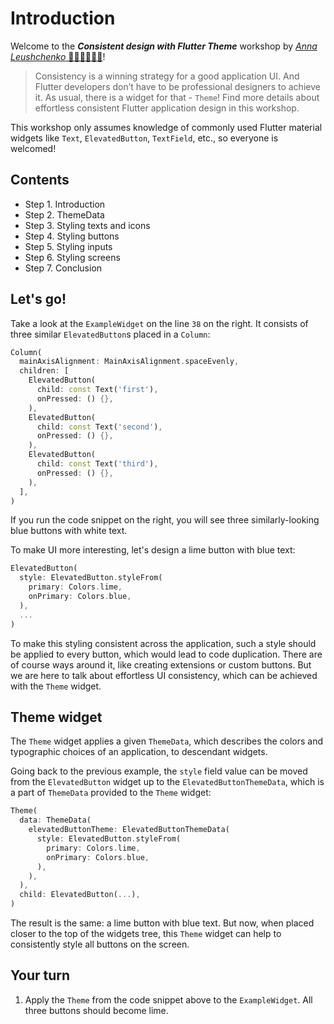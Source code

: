 # Introduction

Welcome to the ***Consistent design with Flutter Theme*** workshop by [*Anna Leushchenko* 👩‍💻💙📱🇺🇦](https://github.com/foxanna)!

>Consistency is a winning strategy for a good application UI. And Flutter developers don’t have to be professional designers to achieve it. As usual, there is a widget for that - `Theme`! Find more details about effortless consistent Flutter application design in this workshop.

This workshop only assumes knowledge of commonly used Flutter material widgets like `Text`, `ElevatedButton`, `TextField`, etc., so everyone is welcomed!

## Contents

* Step 1. Introduction  
* Step 2. ThemeData  
* Step 3. Styling texts and icons  
* Step 4. Styling buttons  
* Step 5. Styling inputs  
* Step 6. Styling screens  
* Step 7. Conclusion


## Let's go!

Take a look at the `ExampleWidget` on the line `38` on the right. It consists of three similar `ElevatedButton`s placed in a `Column`:

```dart
Column(
  mainAxisAlignment: MainAxisAlignment.spaceEvenly,
  children: [
    ElevatedButton(
      child: const Text('first'),
      onPressed: () {},
    ),
    ElevatedButton(
      child: const Text('second'),
      onPressed: () {},
    ),
    ElevatedButton(
      child: const Text('third'),
      onPressed: () {},
    ),
  ],
)
```

If you run the code snippet on the right, you will see three similarly-looking blue buttons with white text. 

To make UI more interesting, let's design a lime button with blue text:

```dart
ElevatedButton(
  style: ElevatedButton.styleFrom(
    primary: Colors.lime,
    onPrimary: Colors.blue,
  ),
  ...
)
```

To make this styling consistent across the application, such a style should be applied to every button, which would lead to code duplication. There are of course ways around it, like creating extensions or custom buttons. But we are here to talk about effortless UI consistency, which can be achieved with the `Theme` widget.

## Theme widget

The `Theme` widget applies a given `ThemeData`, which describes the colors and typographic choices of an application, to descendant widgets. 

Going back to the previous example, the `style` field value can be moved from the `ElevatedButton` widget up to the `ElevatedButtonThemeData`, which is a part of `ThemeData` provided to the `Theme` widget:

```dart
Theme(
  data: ThemeData(
    elevatedButtonTheme: ElevatedButtonThemeData(
      style: ElevatedButton.styleFrom(
        primary: Colors.lime,
        onPrimary: Colors.blue,
      ),
    ),
  ),
  child: ElevatedButton(...),
)
```

The result is the same: a lime button with blue text. But now, when placed closer to the top of the widgets tree, this `Theme` widget can help to consistently style all buttons on the screen.

## Your turn

1. Apply the `Theme` from the code snippet above to the `ExampleWidget`. All three buttons should become lime.
